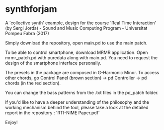 # synthforjam

A 'collective synth' example, design for the course 'Real Time Interaction' (by Sergi Jorda) - Sound and Music Computing Program - Universitat Pompeu Fabra (2017)

Simply download the repository, open main.pd to use the main patch.

To be able to control smartphone, download MRMR application. Open mrmr_patch.pd with puredata along with main.pd. You need to request the design of the smartphone interface personally.

The presets in the package are composed in G-Harmonic Minor. To access other chords, go Control Panel (brown section) -> pd Controller -> pd chords (in the red section).

You can change the bass patterns from the .txt files in the pd_patch folder.

If you'd like to have a deeper understanding of the philosophy and the working mechanism behind the tool, please take a look at the detailed report in the repository : 'RTI-NIME Paper.pdf'

Enjoy!
